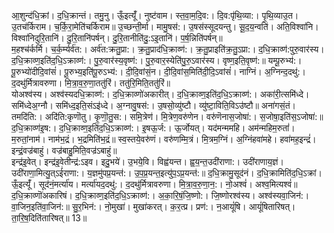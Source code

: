 

  
आ॒शुन्द॑धि॒क्रां। द॒धि॒क्रान्तं। तमु॒नु। ऊँ॒इत्यूँ॑। नुष्ट॑वाम। स्त॒वा॒म॒दि॒व:। दि॒व:पृ॑थि॒व्या:। पृ॒थि॒व्याउ॒त। उ॒तच॑र्किराम। च॒र्कि॒रा॒मेति॑चर्किराम॥ उ॒च्छन्ती॒र्मा। मामु॒षस॑:। उ॒षस॑स्सूदयन्तु। सू॒द॒य॒न्वति॑। अति॒विश्वा॑नि। विश्वा॑निदुरि॒तानि॑। दु॒रि॒तानि॑पर्षन्। दु॒रि॒तानीति॑दु॒:ऽइ॒तानि॑। प॒र्ष॒न्निति॑पर्षन्॥  
म॒हश्च॑र्कर्मि। च॒र्क॒र्म्यर्व॑त:। अर्व॑त:क्रतु॒प्रा:। क्र॒तु॒प्राद॑धि॒क्राव्ण॑:। क्र॒तु॒प्राइति॑क्र॒तु॒ऽप्रा:। द॒धि॒क्राव्ण॑:पुरु॒वार॑स्य। द॒धि॒क्राव्ण॒इति॑द॒धि॒ऽक्राव्ण॑:। पु॒रु॒वार॑स्य॒वृष्ण॑:। पु॒रु॒वार॒स्येति॑पु॒रु॒ऽवार॑स्य। वृष्ण॒इति॒वृष्ण॑:॥ यम्पू॒रुभ्य॑:। पू॒रुभ्यो॑दीदि॒वांसं॑। पू॒रुभ्य॒इति॑पू॒रुऽभ्य॑:। दी॒दि॒वांसं॒न। दी॒दि॒वांस॒मिति॑दी॒दि॒ऽवांसं॑। नाग्निं। अ॒ग्निन्द॒दथु॑:। द॒दथु॑र्मित्रावरुणा। मि॒त्रा॒व॒रु॒णा॒ततु॑रिं। ततु॑रि॒मिति॒ततु॑रिं॥  
योअश्व॑स्य। अश्व॑स्यदधि॒क्राव्ण॑:। द॒धि॒क्राव्णो॑अकारीत्। द॒धि॒क्राव्ण॒इति॑द॒धि॒ऽक्राव्ण॑:। अका॑री॒त्समि॑ध्दे। समि॑ध्देअ॒ग्नौ। समि॑ध्द॒इति॒संऽइ॑ध्दे। अ॒ग्नावु॒षस॑:। उ॒षसो॒व्यु॑ष्टौ। व्यु॑ष्टा॒विति॒विऽउ॑ष्टौ॥ अना॑गसं॒तं। तमदि॑ति:। अदि॑ति:कृणॊतु। कृ॒णॊ॒तु॒स:। समि॒त्रेण॑। मि॒त्रेण॒वरु॑णेन। वरु॑णॆनास॒जोषा॑:। स॒जोषा॒इति॑स॒ऽजोषा॑:॥  
द॒धि॒क्राव्ण॑इ॒ष:। द॒धि॒क्राव्ण॒इति॑द॒धि॒ऽक्राव्ण॑:। इ॒षऊ॒र्ज:। ऊ॒र्जोयत्। यद॑मन्ममहि। अम॑न्महिम॒रुतां॑। म॒रुतां॒नाम॑। नाम॑भ॒द्रं। भ॒द्रमिति॑भ॒द्रं॥ स्व॒स्तये॒वरु॑णं। वरु॑णम्मि॒त्रं। मि॒त्रम॒ग्निं। अ॒ग्निंहवा॑महे। हवा॑मह॒इन्द्रं॑। इन्द्रं॒वज्र॑बाहुं। वज्र॑बाहु॒मिति॒वज्र॑ऽबाहुं॥  
इन्द्र॑इ॒वेत्। इन्द्र॑इ॒वेतीन्द्र॑:ऽइव। इदु॒भये॑। उ॒भये॒वि। विह्व॑यन्त। ह्व॒य॒न्त॒उदी॑राणा:। उदी॑राणाय॒ज्ञं। उदी॑राणा॒मित्यु॒त्ऽई॑राणा:। य॒ज्ञमु॑पप्र॒यन्त॑:। उ॒प॒प्र॒यन्त॒इत्यु॑प॒ऽप्र॒यन्त॑:॥ द॒धि॒क्रामु॒सूद॑नं। द॒धि॒क्रामिति॑द॒धि॒ऽक्रां। ऊँ॒इत्यूँ॑। सूद॑नं॒मर्त्या॑य। मर्त्या॑यद॒दथु॑:। द॒दथु॑र्मित्रावरुणा। मि॒त्रा॒व॒रु॒णा॒न॒:। नो॒अश्वं॑। अश्व॒मित्यश्वं॑॥  
द॒धि॒क्राव्णॊ॑अकारिषं। द॒धि॒क्राव्ण॒इति॑द॒धि॒ऽक्राव्ण॑:। अ॒का॒रि॒षं॒जि॒ष्णो:। जि॒ष्णोरश्व॑स्य। अश्व॑स्यवा॒जिन॑:। वा॒जिन॒इति॑वा॒जिन॑:॥ सु॒र॒भिन॑:। नो॒मुखा॑। मुखा॑करत्। क॒र॒त्प्र। प्रण॑:। न॒आयूं॑षि। आयूं॑षितारिषत्। ता॒रि॒ष॒दिति॑तारिषत्॥ 13॥  
